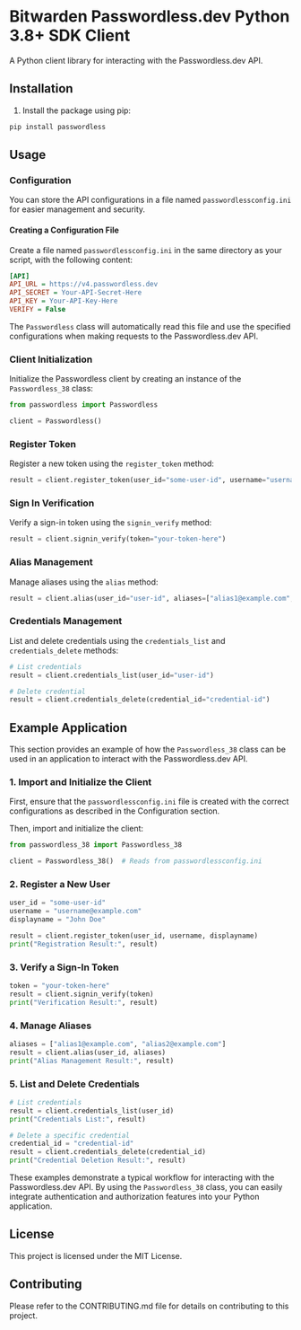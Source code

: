 
# Bitwarden Passwordless.dev Python 3.8+ SDK Client

A Python client library for interacting with the Passwordless.dev API.

## Installation

1. Install the package using pip:

```bash
pip install passwordless
```

## Usage

### Configuration

You can store the API configurations in a file named `passwordlessconfig.ini` for easier management and security.

#### Creating a Configuration File

Create a file named `passwordlessconfig.ini` in the same directory as your script, with the following content:

```ini
[API]
API_URL = https://v4.passwordless.dev
API_SECRET = Your-API-Secret-Here
API_KEY = Your-API-Key-Here
VERIFY = False
```

The `Passwordless` class will automatically read this file and use the specified configurations when making requests to the Passwordless.dev API.

### Client Initialization

Initialize the Passwordless client by creating an instance of the `Passwordless_38` class:

```python
from passwordless import Passwordless

client = Passwordless()
```

### Register Token

Register a new token using the `register_token` method:

```python
result = client.register_token(user_id="some-user-id", username="username@example.com", displayname="John Doe")
```

### Sign In Verification

Verify a sign-in token using the `signin_verify` method:

```python
result = client.signin_verify(token="your-token-here")
```

### Alias Management

Manage aliases using the `alias` method:

```python
result = client.alias(user_id="user-id", aliases=["alias1@example.com", "alias2@example.com"])
```

### Credentials Management

List and delete credentials using the `credentials_list` and `credentials_delete` methods:

```python
# List credentials
result = client.credentials_list(user_id="user-id")

# Delete credential
result = client.credentials_delete(credential_id="credential-id")
```

## Example Application

This section provides an example of how the `Passwordless_38` class can be used in an application to interact with the Passwordless.dev API.

### 1. Import and Initialize the Client

First, ensure that the `passwordlessconfig.ini` file is created with the correct configurations as described in the Configuration section.

Then, import and initialize the client:

```python
from passwordless_38 import Passwordless_38

client = Passwordless_38()  # Reads from passwordlessconfig.ini
```

### 2. Register a New User

```python
user_id = "some-user-id"
username = "username@example.com"
displayname = "John Doe"

result = client.register_token(user_id, username, displayname)
print("Registration Result:", result)
```

### 3. Verify a Sign-In Token

```python
token = "your-token-here"
result = client.signin_verify(token)
print("Verification Result:", result)
```

### 4. Manage Aliases

```python
aliases = ["alias1@example.com", "alias2@example.com"]
result = client.alias(user_id, aliases)
print("Alias Management Result:", result)
```

### 5. List and Delete Credentials

```python
# List credentials
result = client.credentials_list(user_id)
print("Credentials List:", result)

# Delete a specific credential
credential_id = "credential-id"
result = client.credentials_delete(credential_id)
print("Credential Deletion Result:", result)
```

These examples demonstrate a typical workflow for interacting with the Passwordless.dev API. By using the `Passwordless_38` class, you can easily integrate authentication and authorization features into your Python application.

## License

This project is licensed under the MIT License.

## Contributing

Please refer to the CONTRIBUTING.md file for details on contributing to this project.
